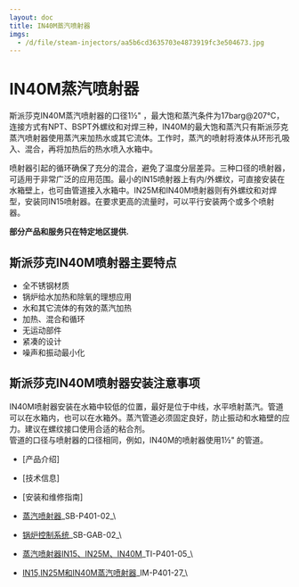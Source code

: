 ```yaml
---
layout: doc
title: IN40M蒸汽喷射器
imgs:
  - /d/file/steam-injectors/aa5b6cd3635703e4873919fc3e504673.jpg
---
```


# IN40M蒸汽喷射器

斯派莎克IN40M蒸汽喷射器的口径1½" ，最大饱和蒸汽条件为17barg@207℃，连接方式有NPT、BSPT外螺纹和对焊三种，IN40M的最大饱和蒸汽只有斯派莎克蒸汽喷射器使用蒸汽来加热水或其它流体。工作时，蒸汽的喷射将液体从环形孔吸入、混合，再将加热后的热水喷入水箱中。

喷射器引起的循环确保了充分的混合，避免了温度分层差异。三种口径的喷射器，可适用于非常广泛的应用范围。最小的IN15喷射器上有内/外螺纹，可直接安装在水箱壁上，也可由管道接入水箱中。IN25M和IN40M喷射器则有外螺纹和对焊型，安装同IN15喷射器。在要求更高的流量时，可以平行安装两个或多个喷射器。

**部分产品和服务只在特定地区提供.**

## 斯派莎克IN40M喷射器主要特点

- 全不锈钢材质
- 锅炉给水加热和除氧的理想应用
- 水和其它流体的有效的蒸汽加热
- 加热、混合和循环
- 无运动部件
- 紧凑的设计
- 噪声和振动最小化

## 斯派莎克IN40M喷射器安装注意事项

IN40M喷射器安装在水箱中较低的位置，最好是位于中线，水平喷射蒸汽。管道可以在水箱内，也可以在水箱外。蒸汽管道必须固定良好，防止振动和水箱壁的应力。建议在螺纹接口使用合适的粘合剂。  
管道的口径与喷射器的口径相同，例如，IN40M的喷射器使用1½" 的管道。

- [产品介绍]
- [技术信息]
- [安装和维修指南]

- [蒸汽喷射器](https://assets.spiraxvalve.com/pdf/SB-P401-02-蒸汽喷射器.pdf)\_SB-P401-02\_\
- [锅炉控制系统](https://assets.spiraxvalve.com/pdf/SB-GAB-02-锅炉控制系统.pdf)\_SB-GAB-02\_\

- [蒸汽喷射器IN15、IN25M、IN40M](https://assets.spiraxvalve.com/pdf/TI-P401-05-蒸汽喷射器IN15、IN25M、IN40M.pdf)\_TI-P401-05\_\

- [IN15,IN25M和IN40M蒸汽喷射器](https://assets.spiraxvalve.com/pdf/IM-P401-27-IN15,IN25M和IN40M蒸汽喷射器.pdf)\_IM-P401-27\_\
